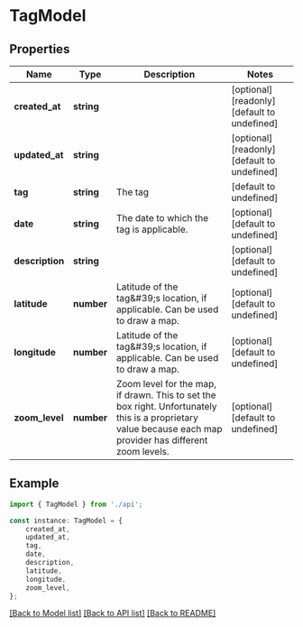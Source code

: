 # TagModel


## Properties

Name | Type | Description | Notes
------------ | ------------- | ------------- | -------------
**created_at** | **string** |  | [optional] [readonly] [default to undefined]
**updated_at** | **string** |  | [optional] [readonly] [default to undefined]
**tag** | **string** | The tag | [default to undefined]
**date** | **string** | The date to which the tag is applicable. | [optional] [default to undefined]
**description** | **string** |  | [optional] [default to undefined]
**latitude** | **number** | Latitude of the tag\&#39;s location, if applicable. Can be used to draw a map. | [optional] [default to undefined]
**longitude** | **number** | Latitude of the tag\&#39;s location, if applicable. Can be used to draw a map. | [optional] [default to undefined]
**zoom_level** | **number** | Zoom level for the map, if drawn. This to set the box right. Unfortunately this is a proprietary value because each map provider has different zoom levels. | [optional] [default to undefined]

## Example

```typescript
import { TagModel } from './api';

const instance: TagModel = {
    created_at,
    updated_at,
    tag,
    date,
    description,
    latitude,
    longitude,
    zoom_level,
};
```

[[Back to Model list]](../README.md#documentation-for-models) [[Back to API list]](../README.md#documentation-for-api-endpoints) [[Back to README]](../README.md)
